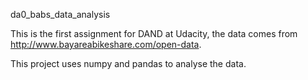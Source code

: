 da0_babs_data_analysis

This is the first assignment for DAND at Udacity, the data comes from
http://www.bayareabikeshare.com/open-data.

This project uses numpy and pandas to analyse the data.

